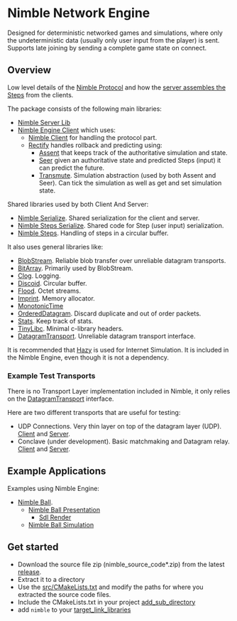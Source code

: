 # Nimble Network Engine

Designed for deterministic networked games and simulations, where only the undeterministic data (usually only user input from the player) is sent.
Supports late joining by sending a complete game state on connect.

## Overview

Low level details of the [Nimble Protocol](https://github.com/piot/nimble-serialize-c/docs/index.adoc) and how the
[server assembles the Steps](https://github.com/piot/nimble-server-lib/docs/index.adoc) from the clients.

The package consists of the following main libraries:

* [Nimble Server Lib](https://github.com/piot/nimble-server-lib)
* [Nimble Engine Client](https://github.com/piot/nimble-engine-client)  which uses:
  * [Nimble Client](https://github.com/piot/nimble-client-c) for handling the protocol part.
  * [Rectify](https://github.com/piot/rectify-c) handles rollback and predicting using:
    * [Assent](https://github.com/piot/assent-c) that keeps track of the authoritative simulation and state.
    * [Seer](https://github.com/piot/seer-c) given an authoritative state and predicted Steps (input) it can predict the future.
    * [Transmute](https://github.com/piot/transmute-c). Simulation abstraction (used by both Assent and Seer).
        Can tick the simulation as well as get and set simulation state.

Shared libraries used by both Client And Server:

* [Nimble Serialize](https://github.com/piot/nimble-serialize-c). Shared serialization for the client and server.
* [Nimble Steps Serialize](https://github.com/piot/nimble-steps-serialize-c). Shared code for Step (user input) serialization.
* [Nimble Steps](https://github.com/piot/nimble-steps-c). Handling of steps in a circular buffer.

It also uses general libraries like:

* [BlobStream](https://github.com/piot/blob-stream). Reliable blob transfer over unreliable datagram transports.
* [BitArray](https://github.com/piot/bit-array). Primarily used by BlobStream.
* [Clog](https://github.com/piot/clog). Logging.
* [Discoid](https://github.com/piot/discoid-c). Circular buffer.
* [Flood](https://github.com/piot/flood-c). Octet streams.
* [Imprint](https://github.com/piot/imprint). Memory allocator.
* [MonotonicTime](https://github.com/piot/monotonic-time-c)
* [OrderedDatagram](https://github.com/piot/ordered-datagram-c). Discard duplicate and out of order packets.
* [Stats](https://github.com/piot/stats-c). Keep track of stats.
* [TinyLibc](https://github.com/piot/tiny-libc). Minimal c-library headers.
* [DatagramTransport](https://github.com/piot/datagram-transport-c). Unreliable datagram transport interface.

It is recommended that [Hazy](https://github.com/piot/hazy-c) is used for Internet Simulation.
It is included in the Nimble Engine, even though it is not a dependency.

### Example Test Transports

There is no Transport Layer implementation included in Nimble, it only relies on the
[DatagramTransport](https://github.com/piot/datagram-transport-c) interface.

Here are two different transports that are useful for testing:

* UDP Connections. Very thin layer on top of the datagram layer (UDP).
  [Client](https://github.com/piot/udp-connections-client-c) and [Server](https://github.com/piot/udp-server-connections).
* Conclave (under development). Basic matchmaking and Datagram relay.
  [Client](https://github.com/piot/conclave-client-c) and [Server](https://github.com/piot/conclave-server-lib).

## Example Applications

Examples using Nimble Engine:

* [Nimble Ball](https://github.com/piot/nimble-ball).
  * [Nimble Ball Presentation](https://github.com/piot/nimble-ball-presentation)
    * [Sdl Render](https://github.com/piot/sdl-render)
  * [Nimble Ball Simulation](https://github.com/piot/nimble-ball-simulation)

## Get started

* Download the source file zip (nimble_source_code*.zip) from the latest [release](https://github.com/piot/nimble/releases).
* Extract it to a directory
* Use the [src/CMakeLists.txt](src/CMakeLists.txt) and modify the paths for where you extracted the source code files.
* Include the CMakeLists.txt in your project [add_sub_directory](https://cmake.org/cmake/help/latest/command/add_subdirectory.html)
* add `nimble` to your [target_link_libraries](https://cmake.org/cmake/help/latest/command/target_link_libraries.html)
